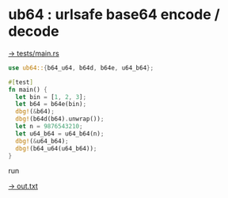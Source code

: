 # ub64 : urlsafe base64 encode / decode

[→ tests/main.rs](tests/main.rs)

```rust
use ub64::{b64_u64, b64d, b64e, u64_b64};

#[test]
fn main() {
  let bin = [1, 2, 3];
  let b64 = b64e(bin);
  dbg!(&b64);
  dbg!(b64d(b64).unwrap());
  let n = 9876543210;
  let u64_b64 = u64_b64(n);
  dbg!(&u64_b64);
  dbg!(b64_u64(u64_b64));
}
```

run

[→ out.txt](out.txt)

```txt
```
